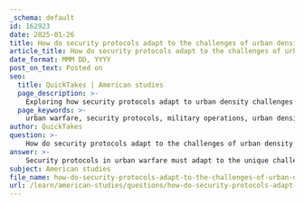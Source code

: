 ```yaml
---
_schema: default
id: 162923
date: 2025-01-26
title: How do security protocols adapt to the challenges of urban density in urban warfare?
article_title: How do security protocols adapt to the challenges of urban density in urban warfare?
date_format: MMM DD, YYYY
post_on_text: Posted on
seo:
  title: QuickTakes | American studies
  page_description: >-
    Exploring how security protocols adapt to urban density challenges in warfare, focusing on surveillance, operational strategies, and civilian safety.
  page_keywords: >-
    urban warfare, security protocols, military operations, urban density, surveillance technologies, operational flexibility, civilian safety, asymmetric tactics, urban environments, crisis management
author: QuickTakes
question: >-
    How do security protocols adapt to the challenges of urban density in urban warfare?
answer: >-
    Security protocols in urban warfare must adapt to the unique challenges posed by urban density, which significantly complicates military operations. Here are several ways in which these protocols evolve to address the complexities of densely populated urban environments:\n\n1. **Understanding Urban Complexity**: Urban density creates a multitude of structures and inhabitants in confined areas, leading to increased uncertainty for military command. This complexity necessitates a shift in military doctrine to account for the intricate nature of urban environments. Military planners must recognize that traditional tactics may not be effective in such settings, and they must develop new strategies that consider the unique characteristics of urban landscapes.\n\n2. **Operational Flexibility**: In dense urban areas, military forces are required to spread out both laterally and vertically to achieve their objectives. This spatial distribution allows for greater operational flexibility and the ability to respond to threats from multiple directions. Security protocols must therefore include guidelines for decentralized command structures, enabling operatives to make quick decisions independently while still maintaining overall mission coherence.\n\n3. **Surveillance and Intelligence Gathering**: The implementation of advanced surveillance technologies is crucial in urban warfare. Security protocols now often incorporate the use of drones, cameras, and other monitoring systems to enhance situational awareness. This not only aids in tracking enemy movements but also influences the behavior of civilians, as the presence of surveillance can deter hostile actions and provide critical intelligence for military operations.\n\n4. **Training for Urban Environments**: Military training programs are increasingly focused on preparing personnel for the challenges of urban combat. This includes developing skills for navigating complex urban terrains, utilizing buildings for cover, and understanding the dynamics of urban density. Training literature emphasizes the importance of adapting to various density types and leveraging the protective qualities of urban structures to gain tactical advantages.\n\n5. **Asymmetric Tactics**: Urban warfare often involves asymmetric tactics, such as ambushes and sniper operations, which exploit the complexities of the urban landscape. Security protocols must account for these tactics by incorporating strategies that focus on controlling vital infrastructure, such as transportation hubs and communication networks, to limit the enemy's capabilities while enhancing the military's operational effectiveness.\n\n6. **Design Considerations**: Urban planning and infrastructure design are increasingly influenced by military considerations. Buildings and public spaces may be constructed or modified to facilitate defense and military operations, which can lead to a prioritization of security over community needs. Security protocols must therefore include guidelines for the design of urban spaces that can be easily fortified or repurposed during conflicts.\n\n7. **Crisis Management and Civilian Safety**: Given the high density of civilians in urban areas, security protocols must also prioritize the safety of non-combatants. This includes establishing clear communication channels with local populations, implementing evacuation plans, and ensuring that military operations minimize collateral damage and civilian casualties.\n\nIn summary, security protocols in urban warfare are evolving to address the challenges posed by urban density through enhanced surveillance, operational flexibility, specialized training, and a focus on civilian safety. These adaptations are essential for effective military operations in complex urban environments.
subject: American studies
file_name: how-do-security-protocols-adapt-to-the-challenges-of-urban-density-in-urban-warfare.md
url: /learn/american-studies/questions/how-do-security-protocols-adapt-to-the-challenges-of-urban-density-in-urban-warfare
---
```


&nbsp;